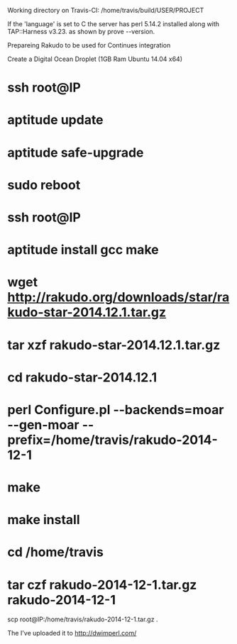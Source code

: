 

Working directory on Travis-CI:
/home/travis/build/USER/PROJECT

If the 'language' is set to C the server has perl 5.14.2 installed along with TAP::Harness v3.23.
as shown by prove --version.


Prepareing Rakudo to be used for Continues integration

Create a Digital Ocean Droplet  (1GB Ram  Ubuntu 14.04 x64) 

# ssh root@IP
# aptitude update
# aptitude safe-upgrade
# sudo reboot


# ssh root@IP
# aptitude install gcc make
# wget  http://rakudo.org/downloads/star/rakudo-star-2014.12.1.tar.gz
# tar xzf rakudo-star-2014.12.1.tar.gz
# cd rakudo-star-2014.12.1
# perl Configure.pl --backends=moar --gen-moar --prefix=/home/travis/rakudo-2014-12-1
# make
# make install
# cd /home/travis
# tar czf rakudo-2014-12-1.tar.gz rakudo-2014-12-1


scp root@IP:/home/travis/rakudo-2014-12-1.tar.gz .

The I've uploaded it to http://dwimperl.com/



